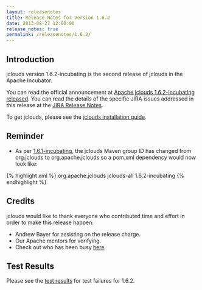 ```yaml
---
layout: releasenotes
title: Release Notes for Version 1.6.2
date: 2013-08-27 12:00:00
release_notes: true
permalink: /releasenotes/1.6.2/
---
```


## Introduction

jclouds version 1.6.2-incubating is the second release of jclouds in the Apache Incubator.

You can read the official announcement at [Apache jclouds 1.6.2-incubating released](http://markmail.org/message/ttznfvr3pqfs2cxm). You can read the details of the specific JIRA issues addressed in this release at the [JIRA Release Notes](https://issues.apache.org/jira/secure/ReleaseNote.jspa?version=12324574&styleName=Html&projectId=12314430).

To get jclouds, please see the [jclouds installation guide](/start/install).

## Reminder

 * As per [1.6.1-incubating](../1.6.1), the jclouds Maven group ID has changed from org.jclouds to org.apache.jclouds so a pom.xml dependency would now look like:

{% highlight xml %}
<dependencies>
  <dependency>
    <groupId>org.apache.jclouds</groupId>
    <artifactId>jclouds-all</artifactId>
    <version>1.6.2-incubating</version>
  </dependency>
</dependencies>
{% endhighlight %}

## Credits

jclouds would like to thank everyone who contributed time and effort in order to make this release happen:

  * Andrew Bayer for assisting on the release charge.
  * Our Apache mentors for verifying.
  * Check out who has been busy [here](http://www.ohloh.net/p/jclouds/contributors?query=&sort=latest_commit).

## Test Results

Please see the [test results](/releasenotes/1.6.2-tests) for test failures for 1.6.2.

